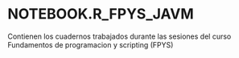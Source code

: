 # NOTEBOOK.R_FPYS_JAVM
Contienen los cuadernos trabajados durante las sesiones del curso Fundamentos de programacion y scripting (FPYS)

